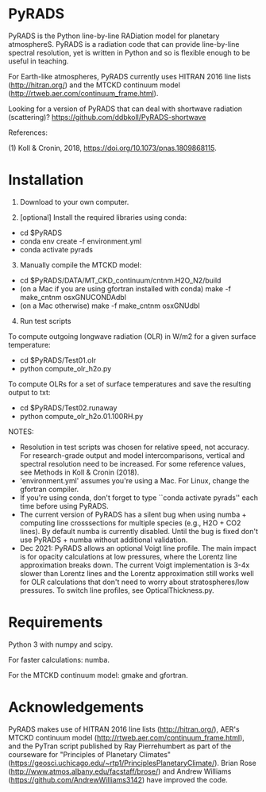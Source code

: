 # PyRADS
PyRADS is the Python line-by-line RADiation model for planetary atmosphereS. PyRADS is a radiation code that can provide line-by-line spectral resolution, yet is written in Python and so is flexible enough to be useful in teaching.

For Earth-like atmospheres, PyRADS currently uses HITRAN 2016 line lists (http://hitran.org/) and the MTCKD continuum model (http://rtweb.aer.com/continuum_frame.html).

Looking for a version of PyRADS that can deal with shortwave radiation (scattering)?
https://github.com/ddbkoll/PyRADS-shortwave


References:

(1) Koll & Cronin, 2018, https://doi.org/10.1073/pnas.1809868115.

# Installation
1) Download to your own computer.

2) [optional] Install the required libraries using conda:
- cd $PyRADS
- conda env create -f environment.yml
- conda activate pyrads

3) Manually compile the MTCKD model:
- cd $PyRADS/DATA/MT_CKD_continuum/cntnm.H2O_N2/build
- (on a Mac if you are using gfortran installed with conda) make -f make_cntnm osxGNUCONDAdbl
- (on a Mac otherwise) make -f make_cntnm osxGNUdbl

4) Run test scripts

To compute outgoing longwave radiation (OLR) in W/m2 for a given surface temperature:
- cd $PyRADS/Test01.olr
- python compute_olr_h2o.py

To compute OLRs for a set of surface temperatures and save the resulting output to txt:
- cd $PyRADS/Test02.runaway
- python compute_olr_h2o.01.100RH.py


NOTES:
- Resolution in test scripts was chosen for relative speed, not accuracy. For research-grade output and model intercomparisons, vertical and spectral resolution need to be increased. For some reference values, see Methods in Koll & Cronin (2018).
- 'environment.yml' assumes you're using a Mac. For Linux, change the gfortran compiler.
- If you're using conda, don't forget to type ``conda activate pyrads'' each time before using PyRADS.
- The current version of PyRADS has a silent bug when using numba + computing line crosssections for multiple species (e.g., H2O + CO2 lines). By default numba is currently disabled. Until the bug is fixed don't use PyRADS + numba without additional validation.
- Dec 2021: PyRADS allows an optional Voigt line profile. The main impact is for opacity calculations at low pressures, where the Lorentz line approximation breaks down. The current Voigt implementation is 3-4x slower than Lorentz lines and the Lorentz approximation still works well for OLR calculations that don't need to worry about stratospheres/low pressures. To switch line profiles, see OpticalThickness.py.

# Requirements
Python 3 with numpy and scipy.

For faster calculations: numba.

For the MTCKD continuum model: gmake and gfortran.

# Acknowledgements
PyRADS makes use of HITRAN 2016 line lists (http://hitran.org/), AER's MTCKD continuum model (http://rtweb.aer.com/continuum_frame.html), and the PyTran script published by Ray Pierrehumbert as part of the courseware for "Principles of Planetary Climates" (https://geosci.uchicago.edu/~rtp1/PrinciplesPlanetaryClimate/). Brian Rose (http://www.atmos.albany.edu/facstaff/brose/) and Andrew Williams (https://github.com/AndrewWilliams3142) have improved the code.
